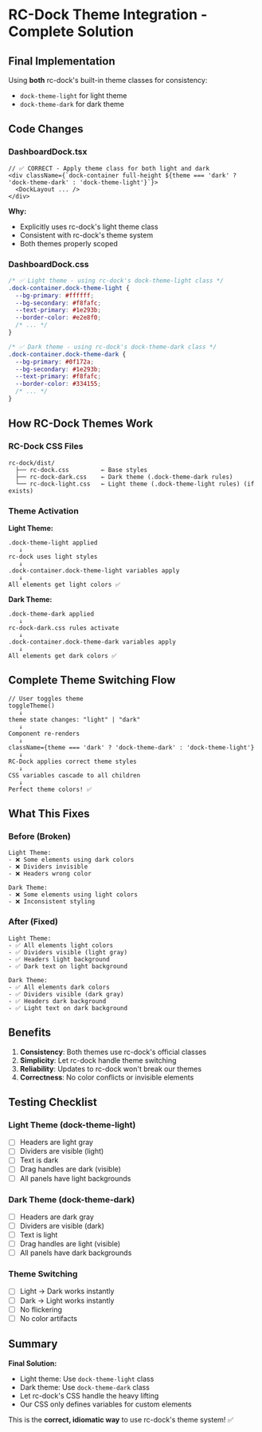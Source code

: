 # RC-Dock Theme Integration - Complete Solution

## Final Implementation

Using **both** rc-dock's built-in theme classes for consistency:
- `dock-theme-light` for light theme
- `dock-theme-dark` for dark theme

## Code Changes

### DashboardDock.tsx

```tsx
// ✅ CORRECT - Apply theme class for both light and dark
<div className={`dock-container full-height ${theme === 'dark' ? 'dock-theme-dark' : 'dock-theme-light'}`}>
  <DockLayout ... />
</div>
```

**Why:**
- Explicitly uses rc-dock's light theme class
- Consistent with rc-dock's theme system
- Both themes properly scoped

### DashboardDock.css

```css
/* ✅ Light theme - using rc-dock's dock-theme-light class */
.dock-container.dock-theme-light {
  --bg-primary: #ffffff;
  --bg-secondary: #f8fafc;
  --text-primary: #1e293b;
  --border-color: #e2e8f0;
  /* ... */
}

/* ✅ Dark theme - using rc-dock's dock-theme-dark class */
.dock-container.dock-theme-dark {
  --bg-primary: #0f172a;
  --bg-secondary: #1e293b;
  --text-primary: #f8fafc;
  --border-color: #334155;
  /* ... */
}
```

## How RC-Dock Themes Work

### RC-Dock CSS Files
```
rc-dock/dist/
  ├── rc-dock.css         ← Base styles
  ├── rc-dock-dark.css    ← Dark theme (.dock-theme-dark rules)
  └── rc-dock-light.css   ← Light theme (.dock-theme-light rules) (if exists)
```

### Theme Activation

**Light Theme:**
```
.dock-theme-light applied
   ↓
rc-dock uses light styles
   ↓
.dock-container.dock-theme-light variables apply
   ↓
All elements get light colors ✅
```

**Dark Theme:**
```
.dock-theme-dark applied
   ↓
rc-dock-dark.css rules activate
   ↓
.dock-container.dock-theme-dark variables apply
   ↓
All elements get dark colors ✅
```

## Complete Theme Switching Flow

```tsx
// User toggles theme
toggleTheme()
   ↓
theme state changes: "light" | "dark"
   ↓
Component re-renders
   ↓
className={theme === 'dark' ? 'dock-theme-dark' : 'dock-theme-light'}
   ↓
RC-Dock applies correct theme styles
   ↓
CSS variables cascade to all children
   ↓
Perfect theme colors! ✅
```

## What This Fixes

### Before (Broken)
```
Light Theme:
- ❌ Some elements using dark colors
- ❌ Dividers invisible
- ❌ Headers wrong color

Dark Theme:
- ❌ Some elements using light colors
- ❌ Inconsistent styling
```

### After (Fixed)
```
Light Theme:
- ✅ All elements light colors
- ✅ Dividers visible (light gray)
- ✅ Headers light background
- ✅ Dark text on light background

Dark Theme:
- ✅ All elements dark colors
- ✅ Dividers visible (dark gray)
- ✅ Headers dark background
- ✅ Light text on dark background
```

## Benefits

1. **Consistency**: Both themes use rc-dock's official classes
2. **Simplicity**: Let rc-dock handle theme switching
3. **Reliability**: Updates to rc-dock won't break our themes
4. **Correctness**: No color conflicts or invisible elements

## Testing Checklist

### Light Theme (dock-theme-light)
- [ ] Headers are light gray
- [ ] Dividers are visible (light)
- [ ] Text is dark
- [ ] Drag handles are dark (visible)
- [ ] All panels have light backgrounds

### Dark Theme (dock-theme-dark)
- [ ] Headers are dark gray
- [ ] Dividers are visible (dark)
- [ ] Text is light
- [ ] Drag handles are light (visible)
- [ ] All panels have dark backgrounds

### Theme Switching
- [ ] Light → Dark works instantly
- [ ] Dark → Light works instantly
- [ ] No flickering
- [ ] No color artifacts

## Summary

**Final Solution:**
- Light theme: Use `dock-theme-light` class
- Dark theme: Use `dock-theme-dark` class
- Let rc-dock's CSS handle the heavy lifting
- Our CSS only defines variables for custom elements

This is the **correct, idiomatic way** to use rc-dock's theme system! ✅
